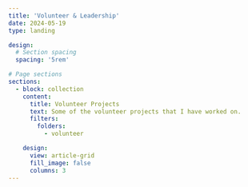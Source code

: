 ```yaml
---
title: 'Volunteer & Leadership'
date: 2024-05-19
type: landing

design:
  # Section spacing
  spacing: '5rem'

# Page sections
sections:
  - block: collection
    content:
      title: Volunteer Projects
      text: Some of the volunteer projects that I have worked on.
      filters:
        folders:
          - volunteer

    design:
      view: article-grid
      fill_image: false
      columns: 3
---
```

